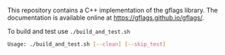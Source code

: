This repository contains a C++ implementation of the gflags library. The documentation is available online at https://gflags.github.io/gflags/.

To build and test use `./build_and_test.sh`

```sh
Usage: ./build_and_test.sh [--clean] [--skip_test]
```
